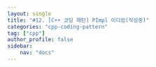```yaml
---
layout: single
title: "#12. [C++ 코딩 패턴] PImpl 이디엄(작성중)"
categories: "cpp-coding-pattern"
tag: ["cpp"]
author_profile: false
sidebar: 
    nav: "docs"
---
```

